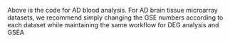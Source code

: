 Above is the code for AD blood analysis. For AD brain tissue microarray datasets, we recommend simply changing the GSE numbers according to each dataset while maintaining the same workflow for DEG analysis and GSEA
